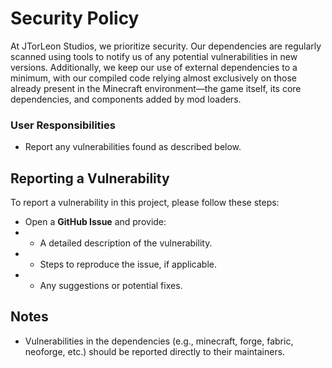 # Security Policy

At JTorLeon Studios, we prioritize security. Our dependencies are regularly scanned using tools to notify us of any 
potential vulnerabilities in new versions. Additionally, we keep our use of external dependencies to a minimum, with 
our compiled code relying almost exclusively on those already present in the Minecraft environment—the game itself, 
its core dependencies, and components added by mod loaders.

### User Responsibilities

- Report any vulnerabilities found as described below.

## Reporting a Vulnerability

To report a vulnerability in this project, please follow these steps:

- Open a **GitHub Issue** and provide:
- - A detailed description of the vulnerability.
- - Steps to reproduce the issue, if applicable.
- - Any suggestions or potential fixes.

## Notes

- Vulnerabilities in the dependencies (e.g., minecraft, forge, fabric, neoforge, etc.) should be reported directly to 
  their maintainers.